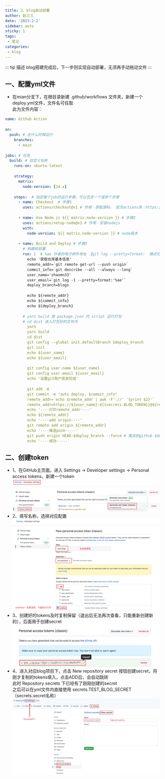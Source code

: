 ```yaml
---
title: 2、blog自动部署
author: 赵三三
date: '2023-2-2'
sidebar: auto
sticky: 1
tags:
 - 笔记
categories:
 - blog
---
```


::: tip 描述
blog搭建完成后，下一步则实现自动部署，无须再手动拖动文件
:::

## 一、配置yml文件
- 在mian分支下，在根目录新建 .github/workflows 文件夹，新建一个deploy.yml文件，文件名可任取<br>
此为文件内容：
```yml
name: Github Action

on:
  push: # 在什么时候运行
    branches:
      - main

jobs: # 任务 
  build: # 自定义名称
    runs-on: ubuntu-latest

    strategy:
      matrix:
        node-version: [14.x]

    steps:  # 指定每个job的运行步骤。可以包含一个或多个步骤
      - name: Checkout  # 步骤1
        uses: actions/checkout@v1 # 作用：获取源码。 官方actions库：https://github.com/actions

      - name: Use Node.js ${{ matrix.node-version }} # 步骤2
        uses: actions/setup-node@v1 # 作用：安装nodejs
        with:
          node-version: ${{ matrix.node-version }} # node版本

      - name: Build and Deploy # 步骤3
        # 构建和部署
        run: |  # %ae 作者的电子邮件地址 【git log --pretty=format:  格式化log输出】
          echo '获取仓库基本信息'
          remote_addr=`git remote get-url --push origin`
          commit_info=`git describe --all --always --long`
          user_name='zhaomn33'
          user_email=`git log -1 --pretty=format:'%ae'`
          deploy_branch=blogs

          echo ${remote_addr}
          echo ${commit_info}
          echo ${deploy_branch}

        # yarn build 是 package.json 内 script 运行打包
        # cd dist 进入打包好的文件内
          yarn
          yarn build
          cd dist
          git config --global init.defaultBranch $deploy_branch
          git init
          echo ${user_name}
          echo ${user_email}

          git config user.name ${user_name}
          git config user.email ${user_email}
          echo '设置git用户信息完成'

          git add -A
          git commit -m "auto deploy, $commit_info"
          remote_addr=`echo $remote_addr | awk -F'://' '{print $2}'`
          remote_addr=https://${user_name}:${{secrets.BLOG_TOKEN}}@${remote_addr}
          echo '----打印remote_addr----'
          echo ${remote_addr}
          echo '----add origin----'
          git remote add origin ${remote_addr}
          echo '----推送push-----'
          git push origin HEAD:$deploy_branch --force # 推送到github $deploy_branch分支
          echo '----成功-----'
```
## 二、创建token
- 1、在GitHub主页面，进入 Settings -> Developer settings -> Personal access tokens，新建一个token<br>
![createToken](../../../.vuepress/public/imgs/createToken.png)
- 2、填写名称，选择对应配置
![create-tokens](../../../.vuepress/public/imgs/create-tokens.png)
- 3、创建好的tokens及时复制保留（退出后无法再次查看，只能重新创建新的），后面用于创建secret<br>
![tokens](../../../.vuepress/public/imgs/tokens.png)
- 4、进入对应blog项目下，点击 New repository secret 按钮创建secret，将刚才复制的tokens填入，点击ADD后，会自动跳转<br>
此时 Repository secrets 下已经有了刚刚创建的secret<br>
之后可以在yml文件内直接使用 secrets.TEST_BLOG_SECRET（secrets.secret名称）
![secret](../../../.vuepress/public/imgs/secret.png)